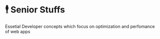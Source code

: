 # 🕴️ Senior Stuffs

Essetial Developer concepts which focus on optimization and perfomance of web apps

